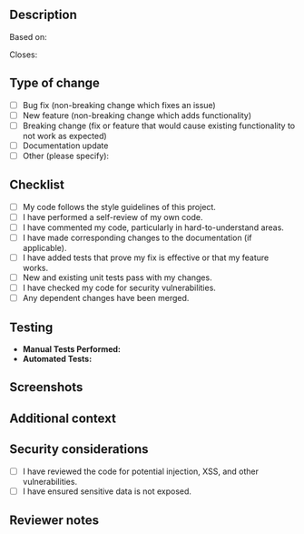 ## Description
<!-- If this PR is a follow-up of a previous PR, link it here. -->
Based on: 
<!-- If this PR closes an issue, link it here. -->
Closes: 

<!-- Provide a summary of the changes you are making. Include the problem this solves or the feature it adds. -->



## Type of change
<!-- Please mark the relevant option. -->

- [ ] Bug fix (non-breaking change which fixes an issue)
- [ ] New feature (non-breaking change which adds functionality)
- [ ] Breaking change (fix or feature that would cause existing functionality to not work as expected)
- [ ] Documentation update
- [ ] Other (please specify):

## Checklist

- [ ] My code follows the style guidelines of this project.
- [ ] I have performed a self-review of my own code.
- [ ] I have commented my code, particularly in hard-to-understand areas.
- [ ] I have made corresponding changes to the documentation (if applicable).
- [ ] I have added tests that prove my fix is effective or that my feature works.
- [ ] New and existing unit tests pass with my changes.
- [ ] I have checked my code for security vulnerabilities.
- [ ] Any dependent changes have been merged.

## Testing
<!-- Describe the tests that you ran to verify your changes. Provide instructions so others can reproduce. -->

- **Manual Tests Performed:** <!-- List any manual testing done -->
- **Automated Tests:** <!-- List the automated tests added, if any -->

## Screenshots
<!-- Add screenshots or videos to help explain your PR, if applicable. -->



## Additional context
<!-- Add any other context or information about the pull request here. -->



## Security considerations
<!-- Highlight potential security concerns and how they were addressed. -->

- [ ] I have reviewed the code for potential injection, XSS, and other vulnerabilities.
- [ ] I have ensured sensitive data is not exposed.

## Reviewer notes
<!-- Any additional information for the reviewer to consider. -->


